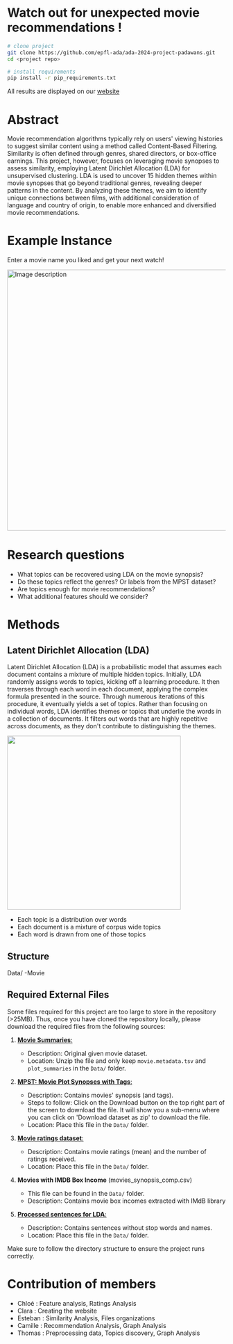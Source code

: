 # Watch out for unexpected movie recommendations !

```bash
# clone project
git clone https://github.com/epfl-ada/ada-2024-project-padawans.git
cd <project repo>

# install requirements
pip install -r pip_requirements.txt
```
All results are displayed on our [website](https://clarachappuis.github.io/) 

# Abstract 
Movie recommendation algorithms typically rely on users' viewing histories to suggest similar content using a method called Content-Based Filtering. Similarity is often defined through genres, shared directors, or box-office earnings. This project, however, focuses on leveraging movie synopses to assess similarity, employing Latent Dirichlet Allocation (LDA) for unsupervised clustering. LDA is used to uncover 15 hidden themes within movie synopses that go beyond traditional genres, revealing deeper patterns in the content. By analyzing these themes, we aim to identify unique connections between films, with additional consideration of language and country of origin, to enable more enhanced and diversified movie recommendations.

# Example Instance
Enter a movie name you liked and get your next watch!

<img src="https://github.com/user-attachments/assets/38ee01c8-89e6-489a-9b10-5d9097e39e58" alt="Image description" width="600"/>



# Research questions
+ What topics can be recovered using LDA on the movie synopsis?
+ Do these topics reflect the genres? Or labels from the MPST dataset?
+ Are topics enough for movie recommendations?
+ What additional features should we consider?


# Methods
## Latent Dirichlet Allocation (LDA)
Latent Dirichlet Allocation (LDA) is a probabilistic model that assumes each document contains a mixture of multiple hidden topics. Initially, LDA randomly assigns words to topics, kicking off a learning procedure. It then traverses through each word in each document, applying the complex formula presented in the source. Through numerous iterations of this procedure, it eventually yields a set of topics. Rather than focusing on individual words, LDA identifies themes or topics that underlie the words in a collection of documents. 
It filters out words that are highly repetitive across documents, as they don't contribute to distinguishing the themes. 

<img src="https://cdn.botpenguin.com/assets/website/Topic_Modeling_35bd15572c.webp" width="400" height="400">

+ Each topic is a distribution over words
+ Each document is a mixture of corpus wide topics
+ Each word is drawn from one of those topics
  
## Structure
Data/ -Movie

## Required External Files

Some files required for this project are too large to store in the repository (>25MB). Thus, once you have cloned the repository locally, please download the required files from the following sources:

1. [**Movie Summaries**:](https://www.cs.cmu.edu/~ark/personas/data/MovieSummaries.tar.gz)  
   - Description: Original given movie dataset.
   - Location: Unzip the file and only keep `movie.metadata.tsv` and `plot_summaries` in the `Data/` folder.

2. [**MPST: Movie Plot Synopses with Tags**: ](https://www.kaggle.com/datasets/cryptexcode/mpst-movie-plot-synopses-with-tags?resource=download)  
   - Description: Contains movies' synopsis (and tags).
   - Steps to follow: Click on the Download button on the top right part of the screen to download the file. It will show you a sub-menu where you can click on 'Download dataset as zip' to download the file.
   - Location: Place this file in the `Data/` folder.

3. [**Movie ratings dataset**: ](https://datasets.imdbws.com/title.ratings.tsv.gz)  
   - Description: Contains movie ratings (mean) and the number of ratings received.
   - Location: Place this file in the `Data/` folder.

4. **Movies with IMDB Box Income** (movies_synopsis_comp.csv)
   - This file can be found in the `Data/` folder.
   - Description: Contains movie box incomes extracted with IMdB library

5. [**Processed sentences for LDA**: ](https://drive.google.com/file/d/1K_l2LZGIvGgbZ3Q-u0v3W-_dRlWlIpOM/view?usp=sharing)
   - Description: Contains sentences without stop words and names.
   - Location: Place this file in the `Data/` folder.
   
Make sure to follow the directory structure to ensure the project runs correctly.
   
# Contribution of members
+ Chloé : Feature analysis, Ratings Analysis
+ Clara : Creating the website
+ Esteban : Similarity Analysis, Files organizations
+ Camille : Recommendation Analysis, Graph Analysis
+ Thomas : Preprocessing data, Topics discovery, Graph Analysis

